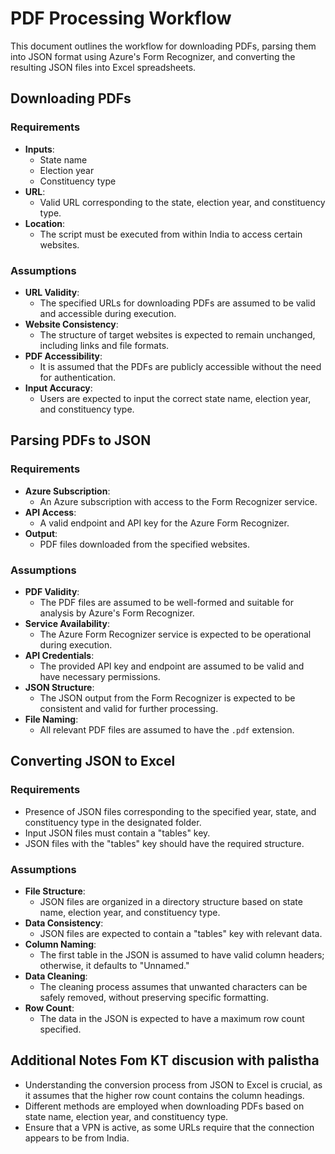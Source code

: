 # PDF Processing Workflow

This document outlines the workflow for downloading PDFs, parsing them into JSON format using Azure's Form Recognizer, and converting the resulting JSON files into Excel spreadsheets.

## Downloading PDFs

### Requirements
- **Inputs**: 
  - State name
  - Election year
  - Constituency type
- **URL**: 
  - Valid URL corresponding to the state, election year, and constituency type.
- **Location**: 
  - The script must be executed from within India to access certain websites.

### Assumptions
- **URL Validity**: 
  - The specified URLs for downloading PDFs are assumed to be valid and accessible during execution.
- **Website Consistency**: 
  - The structure of target websites is expected to remain unchanged, including links and file formats.
- **PDF Accessibility**: 
  - It is assumed that the PDFs are publicly accessible without the need for authentication.
- **Input Accuracy**: 
  - Users are expected to input the correct state name, election year, and constituency type.

## Parsing PDFs to JSON

### Requirements
- **Azure Subscription**: 
  - An Azure subscription with access to the Form Recognizer service.
- **API Access**: 
  - A valid endpoint and API key for the Azure Form Recognizer.
- **Output**: 
  - PDF files downloaded from the specified websites.

### Assumptions
- **PDF Validity**: 
  - The PDF files are assumed to be well-formed and suitable for analysis by Azure's Form Recognizer.
- **Service Availability**: 
  - The Azure Form Recognizer service is expected to be operational during execution.
- **API Credentials**: 
  - The provided API key and endpoint are assumed to be valid and have necessary permissions.
- **JSON Structure**: 
  - The JSON output from the Form Recognizer is expected to be consistent and valid for further processing.
- **File Naming**: 
  - All relevant PDF files are assumed to have the `.pdf` extension.

## Converting JSON to Excel

### Requirements
- Presence of JSON files corresponding to the specified year, state, and constituency type in the designated folder.
- Input JSON files must contain a "tables" key.
- JSON files with the "tables" key should have the required structure.

### Assumptions
- **File Structure**: 
  - JSON files are organized in a directory structure based on state name, election year, and constituency type.
- **Data Consistency**: 
  - JSON files are expected to contain a "tables" key with relevant data.
- **Column Naming**: 
  - The first table in the JSON is assumed to have valid column headers; otherwise, it defaults to "Unnamed."
- **Data Cleaning**: 
  - The cleaning process assumes that unwanted characters can be safely removed, without preserving specific formatting.
- **Row Count**: 
  - The data in the JSON is expected to have a maximum row count specified.

## Additional Notes Fom KT discusion with palistha

- Understanding the conversion process from JSON to Excel is crucial, as it assumes that the higher row count contains the column headings.
- Different methods are employed when downloading PDFs based on state name, election year, and constituency type.
- Ensure that a VPN is active, as some URLs require that the connection appears to be from India.


